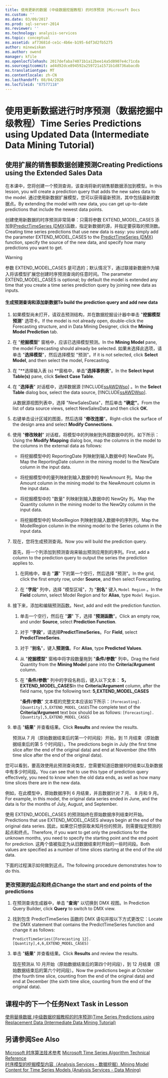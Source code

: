 ```yaml
---
title: 使用更新的数据 (中级数据挖掘教程) 的时序预测 |Microsoft Docs
ms.custom: ''
ms.date: 03/09/2017
ms.prod: sql-server-2014
ms.reviewer: ''
ms.technology: analysis-services
ms.topic: conceptual
ms.assetid: af73681d-ce1c-4b6e-b195-6df3d2fb5275
author: minewiskan
ms.author: owend
manager: kfile
ms.openlocfilehash: 2017defaba74071b1a12bee14a5d8907e4c71cda
ms.sourcegitcommit: ad4d92dce894592a259721a1571b1d8736abacdb
ms.translationtype: MT
ms.contentlocale: zh-CN
ms.lasthandoff: 08/04/2020
ms.locfileid: "87577118"
---
```

# <a name="time-series-predictions-using-updated-data-intermediate-data-mining-tutorial"></a><span data-ttu-id="93200-102">使用更新数据进行时序预测（数据挖掘中级教程）</span><span class="sxs-lookup"><span data-stu-id="93200-102">Time Series Predictions using Updated Data (Intermediate Data Mining Tutorial)</span></span>
    
## <a name="creating-predictions-using-the-extended-sales-data"></a><span data-ttu-id="93200-103">使用扩展的销售额数据创建预测</span><span class="sxs-lookup"><span data-stu-id="93200-103">Creating Predictions using the Extended Sales Data</span></span>  
 <span data-ttu-id="93200-104">在本课中，您将创建一个预测查询，该查询将新的销售额数据添加到模型。</span><span class="sxs-lookup"><span data-stu-id="93200-104">In this lesson, you will create a prediction query that adds the new sales data to the model.</span></span> <span data-ttu-id="93200-105">通过使用新数据扩展模型，您可以获得最新预测，其中包括最新的数据点。</span><span class="sxs-lookup"><span data-stu-id="93200-105">By extending the model with new data, you can get up-to-date predictions that include the newest data points.</span></span>  
  
 <span data-ttu-id="93200-106">创建使用新数据的时序预测非常简单：只需将参数 EXTEND_MODEL_CASES 添加到[PredictTimeSeries &#40;DMX&#41;](/sql/dmx/predicttimeseries-dmx)函数，指定新数据的源，并指定要获取的预测数。</span><span class="sxs-lookup"><span data-stu-id="93200-106">Creating time series predictions that use new data is easy: you simply add the parameter EXTEND_MODEL_CASES to the [PredictTimeSeries &#40;DMX&#41;](/sql/dmx/predicttimeseries-dmx) function, specify the source of the new data, and specify how many predictions you want to get.</span></span>  
  
> [!WARNING]  
>  <span data-ttu-id="93200-107">参数 EXTEND_MODEL_CASES 是可选的；默认情况下，通过联接新数据作为输入将该模型扩展您创建时序预测查询的任意时间。</span><span class="sxs-lookup"><span data-stu-id="93200-107">The parameter EXTEND_MODEL_CASES is optional; by default the model is extended any time that you create a time series prediction query by joining new data as inputs.</span></span>  
  
#### <a name="to-build-the-prediction-query-and-add-new-data"></a><span data-ttu-id="93200-108">生成预测查询和添加新数据</span><span class="sxs-lookup"><span data-stu-id="93200-108">To build the prediction query and add new data</span></span>  
  
1.  <span data-ttu-id="93200-109">如果模型尚未打开，请双击预测结构，并在数据挖掘设计器中单击 "**挖掘模型预测**" 选项卡。</span><span class="sxs-lookup"><span data-stu-id="93200-109">If the model is not already open, double-click the Forecasting structure, and in Data Mining Designer, click the **Mining Model Prediction** tab.</span></span>  
  
2.  <span data-ttu-id="93200-110">在 "**挖掘模型**" 窗格中，应该已选择模型预测。</span><span class="sxs-lookup"><span data-stu-id="93200-110">In the **Mining Model** pane, the model Forecasting should already be selected.</span></span> <span data-ttu-id="93200-111">如果未选择此选项，请单击 "**选择模型**"，然后选择模型 "预测"。</span><span class="sxs-lookup"><span data-stu-id="93200-111">If it is not selected, click **Select Model**, and then select the model, Forecasting.</span></span>  
  
3.  <span data-ttu-id="93200-112">在 "**选择输入表 (s) **窗格中，单击"**选择事例表**"。</span><span class="sxs-lookup"><span data-stu-id="93200-112">In the **Select Input Table(s)** pane, click **Select Case Table**.</span></span>  
  
4.  <span data-ttu-id="93200-113">在 "**选择表**" 对话框中，选择数据源 [!INCLUDE[ssAWDWsp](../includes/ssawdwsp-md.md)] 。</span><span class="sxs-lookup"><span data-stu-id="93200-113">In the **Select Table** dialog box, select the data source, [!INCLUDE[ssAWDWsp](../includes/ssawdwsp-md.md)].</span></span>  
  
     <span data-ttu-id="93200-114">从数据源视图列表中，选择 "NewSalesData"，然后单击 **"确定"**。</span><span class="sxs-lookup"><span data-stu-id="93200-114">From the list of data source views, select NewSalesData and then click **OK**.</span></span>  
  
5.  <span data-ttu-id="93200-115">右键单击设计区域的图面，然后选择 "**修改连接**"。</span><span class="sxs-lookup"><span data-stu-id="93200-115">Right-click the surface of the design area and select **Modify Connections**.</span></span>  
  
6.  <span data-ttu-id="93200-116">使用 "**修改映射**" 对话框，将模型中的列映射到外部数据中的列，如下所示：</span><span class="sxs-lookup"><span data-stu-id="93200-116">Using the **Modify Mapping** dialog box, map the columns in the model to the columns in the external data as follows:</span></span>  
  
    -   <span data-ttu-id="93200-117">将挖掘模型中的 ReportingDate 列映射到输入数据中的 NewDate 列。</span><span class="sxs-lookup"><span data-stu-id="93200-117">Map the ReportingDate column in the mining model to the NewDate column in the input data.</span></span>  
  
    -   <span data-ttu-id="93200-118">将挖掘模型中的量列映射到输入数据中的 NewAmount 列。</span><span class="sxs-lookup"><span data-stu-id="93200-118">Map the Amount column in the mining model to the NewAmount column in the input data.</span></span>  
  
    -   <span data-ttu-id="93200-119">将挖掘模型中的 "数量" 列映射到输入数据中的 NewQty 列。</span><span class="sxs-lookup"><span data-stu-id="93200-119">Map the Quantity column in the mining model to the NewQty column in the input data.</span></span>  
  
    -   <span data-ttu-id="93200-120">将挖掘模型中的 ModelRegion 列映射到输入数据中的序列列。</span><span class="sxs-lookup"><span data-stu-id="93200-120">Map the ModelRegion column in the mining model to the Series column in the input data.</span></span>  
  
7.  <span data-ttu-id="93200-121">现在，您将生成预测查询。</span><span class="sxs-lookup"><span data-stu-id="93200-121">Now you will build the prediction query.</span></span>  
  
     <span data-ttu-id="93200-122">首先，将一个列添加到预测查询来输出预测应用到的序列。</span><span class="sxs-lookup"><span data-stu-id="93200-122">First, add a column to the prediction query to output the series the prediction applies to.</span></span>  
  
    1.  <span data-ttu-id="93200-123">在网格中，单击 "**源**" 下的第一个空行，然后选择 "预测"。</span><span class="sxs-lookup"><span data-stu-id="93200-123">In the grid, click the first empty row, under **Source**, and then select Forecasting.</span></span>  
  
    2.  <span data-ttu-id="93200-124">在 "**字段**" 列中，选择 "模型区域"，为 "**别名**" 键入 `Model Region` 。</span><span class="sxs-lookup"><span data-stu-id="93200-124">In the **Field** column, select Model Region and for **Alias**, type `Model Region`.</span></span>  
  
8.  <span data-ttu-id="93200-125">接下来，添加和编辑预测函数。</span><span class="sxs-lookup"><span data-stu-id="93200-125">Next, add and edit the prediction function.</span></span>  
  
    1.  <span data-ttu-id="93200-126">单击一个空行，然后在 "**源**" 下，选择 "**预测函数**"。</span><span class="sxs-lookup"><span data-stu-id="93200-126">Click an empty row, and under **Source**, select **Prediction Function**.</span></span>  
  
    2.  <span data-ttu-id="93200-127">对于 "**字段**"，请选择**PredictTimeSeries**。</span><span class="sxs-lookup"><span data-stu-id="93200-127">For **Field**, select **PredictTimeSeries**.</span></span>  
  
    3.  <span data-ttu-id="93200-128">对于 "**别名**"，键入**预测值**。</span><span class="sxs-lookup"><span data-stu-id="93200-128">For **Alias**, type **Predicted Values**.</span></span>  
  
    4.  <span data-ttu-id="93200-129">从 "**挖掘模型**" 窗格中将字段数量拖到 "**条件/参数**" 列中。</span><span class="sxs-lookup"><span data-stu-id="93200-129">Drag the field Quantity from the **Mining Model** pane into the **Criteria/Argument** column.</span></span>  
  
    5.  <span data-ttu-id="93200-130">在 "**条件/参数**" 列中的字段名称后，键入以下文本： **5，EXTEND_MODEL_CASES**</span><span class="sxs-lookup"><span data-stu-id="93200-130">In the **Criteria/Argument** column, after the field name, type the following text:  **5,EXTEND_MODEL_CASES**</span></span>  
  
         <span data-ttu-id="93200-131">"**条件/参数**" 文本框的完整文本应该如下所示：`[Forecasting].[Quantity],5,EXTEND_MODEL_CASES`</span><span class="sxs-lookup"><span data-stu-id="93200-131">The complete text of the **Criteria/Argument** text box should be as follows: `[Forecasting].[Quantity],5,EXTEND_MODEL_CASES`</span></span>  
  
9. <span data-ttu-id="93200-132">单击 "**结果**" 并查看结果。</span><span class="sxs-lookup"><span data-stu-id="93200-132">Click **Results** and review the results.</span></span>  
  
     <span data-ttu-id="93200-133">预测从 7 月（原始数据结束后的第一个时间段）开始，到 11 月结束（原始数据结束后的第 5 个时间段）。</span><span class="sxs-lookup"><span data-stu-id="93200-133">The predictions begin in July (the first time slice after the end of the original data) and end at November (the fifth time slice after the end of the original data).</span></span>  
  
 <span data-ttu-id="93200-134">您可以看到，要高效使用此预测查询类型，您需要知道旧数据何时结束以及新数据中有多少时间段。</span><span class="sxs-lookup"><span data-stu-id="93200-134">You can see that to use this type of prediction query effectively, you need to know when the old data ends, as well as how many time slices there are in the new data.</span></span>  
  
 <span data-ttu-id="93200-135">例如，在此模型中，原始数据序列 6 月结束，并且数据针对 7 月、 8 月和 9 月。</span><span class="sxs-lookup"><span data-stu-id="93200-135">For example, in this model, the original data series ended in June, and the data is for the months of July, August, and September.</span></span>  
  
 <span data-ttu-id="93200-136">使用 EXTEND_MODEL_CASES 的预测始终在原始数据序列结束时开始。</span><span class="sxs-lookup"><span data-stu-id="93200-136">Predictions that use EXTEND_MODEL_CASES always begin at the end of the original data series.</span></span> <span data-ttu-id="93200-137">因此，如果您只想获取未知月份的预测，则需要指定预测的起点和终点。</span><span class="sxs-lookup"><span data-stu-id="93200-137">Therefore, if you want to get only the predictions for the unknown months, you need to specify the starting point and the end point for prediction.</span></span> <span data-ttu-id="93200-138">这两个值被指定为从旧数据结束时开始的一些时间段。</span><span class="sxs-lookup"><span data-stu-id="93200-138">Both values are specified as a number of time slices starting at the end of the old data.</span></span>  
  
 <span data-ttu-id="93200-139">下面的过程演示如何做到这点。</span><span class="sxs-lookup"><span data-stu-id="93200-139">The following procedure demonstrates how to do this.</span></span>  
  
### <a name="change-the-start-and-end-points-of-the-predictions"></a><span data-ttu-id="93200-140">更改预测的起点和终点</span><span class="sxs-lookup"><span data-stu-id="93200-140">Change the start and end points of the predictions</span></span>  
  
1.  <span data-ttu-id="93200-141">在预测查询生成器中，单击 "**查询**" 以切换到 DMX 视图。</span><span class="sxs-lookup"><span data-stu-id="93200-141">In Prediction Query Builder, click **Query** to switch to DMX view.</span></span>  
  
2.  <span data-ttu-id="93200-142">找到包含 PredictTimeSeries 函数的 DMX 语句并按以下方式更改它：</span><span class="sxs-lookup"><span data-stu-id="93200-142">Locate the DMX statement that contains the PredictTimeSeries function and change it as follows:</span></span>  
  
     `PredictTimeSeries([Forecasting 12].[Quantity],4,6,EXTEND_MODEL_CASES)`  
  
3.  <span data-ttu-id="93200-143">单击 "**结果**" 并查看结果。</span><span class="sxs-lookup"><span data-stu-id="93200-143">Click **Results** and review the results.</span></span>  
  
     <span data-ttu-id="93200-144">现在预测从 10 月开始（原始数据结束后的第四个时间段），到 12 月结束（原始数据结束后的第六个时间段）。</span><span class="sxs-lookup"><span data-stu-id="93200-144">Now the predictions begin at October (the fourth time slice, counting from the end of the original data) and end at December (the sixth time slice, counting from the end of the original data).</span></span>  
  
## <a name="next-task-in-lesson"></a><span data-ttu-id="93200-145">课程中的下一个任务</span><span class="sxs-lookup"><span data-stu-id="93200-145">Next Task in Lesson</span></span>  
 [<span data-ttu-id="93200-146">使用替换数据 &#40;中级数据挖掘教程的时序预测&#41;</span><span class="sxs-lookup"><span data-stu-id="93200-146">Time Series Predictions using Replacement Data &#40;Intermediate Data Mining Tutorial&#41;</span></span>](../../2014/tutorials/time-series-predictions-replacement-data-intermediate-data-mining.md)  
  
## <a name="see-also"></a><span data-ttu-id="93200-147">另请参阅</span><span class="sxs-lookup"><span data-stu-id="93200-147">See Also</span></span>  
 <span data-ttu-id="93200-148">[Microsoft 时序算法技术参考](../../2014/analysis-services/data-mining/microsoft-time-series-algorithm-technical-reference.md) </span><span class="sxs-lookup"><span data-stu-id="93200-148">[Microsoft Time Series Algorithm Technical Reference](../../2014/analysis-services/data-mining/microsoft-time-series-algorithm-technical-reference.md) </span></span>  
 [<span data-ttu-id="93200-149">时序模型的挖掘模型内容（Analysis Services - 数据挖掘）</span><span class="sxs-lookup"><span data-stu-id="93200-149">Mining Model Content for Time Series Models &#40;Analysis Services - Data Mining&#41;</span></span>](../../2014/analysis-services/data-mining/mining-model-content-for-time-series-models-analysis-services-data-mining.md)  
  
  

